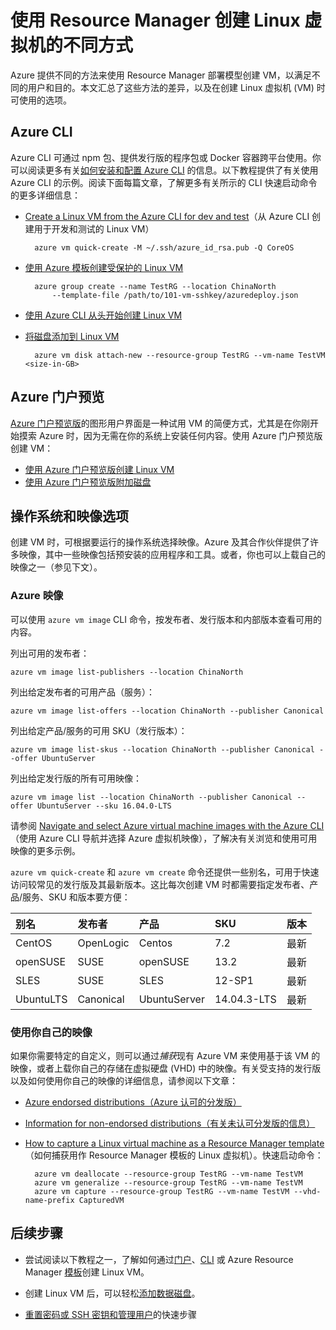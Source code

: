<properties
	pageTitle="创建 Linux VM 的不同方式 | Azure"
	description="列出在 Azure 上创建 Linux 虚拟机的不同方法，以及指向每种方法的工具和教程的链接。"
	services="virtual-machines-linux"
	documentationCenter=""
	authors="iainfoulds"
	manager="timlt"
	editor=""
	tags="azure-resource-manager"/>

<tags
	ms.service="virtual-machines-linux"
	ms.date="07/06/2016"
	wacn.date=""/>

# 使用 Resource Manager 创建 Linux 虚拟机的不同方式

Azure 提供不同的方法来使用 Resource Manager 部署模型创建 VM，以满足不同的用户和目的。本文汇总了这些方法的差异，以及在创建 Linux 虚拟机 (VM) 时可使用的选项。

## Azure CLI 

Azure CLI 可通过 npm 包、提供发行版的程序包或 Docker 容器跨平台使用。你可以阅读更多有关[如何安装和配置 Azure CLI](/documentation/articles/xplat-cli-install/) 的信息。以下教程提供了有关使用 Azure CLI 的示例。阅读下面每篇文章，了解更多有关所示的 CLI 快速启动命令的更多详细信息：

* [Create a Linux VM from the Azure CLI for dev and test](/documentation/articles/virtual-machines-linux-quick-create-cli/)（从 Azure CLI 创建用于开发和测试的 Linux VM）

		azure vm quick-create -M ~/.ssh/azure_id_rsa.pub -Q CoreOS

* [使用 Azure 模板创建受保护的 Linux VM](/documentation/articles/virtual-machines-linux-create-ssh-secured-vm-from-template/)

		azure group create --name TestRG --location ChinaNorth 
			--template-file /path/to/101-vm-sshkey/azuredeploy.json

* [使用 Azure CLI 从头开始创建 Linux VM](/documentation/articles/virtual-machines-linux-create-cli-complete/)

* [将磁盘添加到 Linux VM](/documentation/articles/virtual-machines-linux-add-disk/)

		azure vm disk attach-new --resource-group TestRG --vm-name TestVM <size-in-GB>

## Azure 门户预览

[Azure 门户预览版](https://portal.azure.cn)的图形用户界面是一种试用 VM 的简便方式，尤其是在你刚开始摸索 Azure 时，因为无需在你的系统上安装任何内容。使用 Azure 门户预览版创建 VM：

* [使用 Azure 门户预览版创建 Linux VM](/documentation/articles/virtual-machines-linux-quick-create-portal/)
* [使用 Azure 门户预览版附加磁盘](/documentation/articles/virtual-machines-linux-attach-disk-portal/)

## 操作系统和映像选项
创建 VM 时，可根据要运行的操作系统选择映像。Azure 及其合作伙伴提供了许多映像，其中一些映像包括预安装的应用程序和工具。或者，你也可以上载自己的映像之一（参见下文）。

### Azure 映像
可以使用 `azure vm image` CLI 命令，按发布者、发行版本和内部版本查看可用的内容。

列出可用的发布者：

	azure vm image list-publishers --location ChinaNorth

列出给定发布者的可用产品（服务）：

	azure vm image list-offers --location ChinaNorth --publisher Canonical

列出给定产品/服务的可用 SKU（发行版本）：

	azure vm image list-skus --location ChinaNorth --publisher Canonical --offer UbuntuServer

列出给定发行版的所有可用映像：

	azure vm image list --location ChinaNorth --publisher Canonical --offer UbuntuServer --sku 16.04.0-LTS

请参阅 [Navigate and select Azure virtual machine images with the Azure CLI](/documentation/articles/virtual-machines-linux-cli-ps-findimage/)（使用 Azure CLI 导航并选择 Azure 虚拟机映像），了解决有关浏览和使用可用映像的更多示例。

`azure vm quick-create` 和 `azure vm create` 命令还提供一些别名，可用于快速访问较常见的发行版及其最新版本。这比每次创建 VM 时都需要指定发布者、产品/服务、SKU 和版本要方便：

| 别名 | 发布者 | 产品 | SKU | 版本 |
|:----------|:----------|:-------------|:------------|:--------|
| CentOS | OpenLogic | Centos | 7\.2 | 最新 |
| openSUSE | SUSE | openSUSE | 13\.2 | 最新 |
| SLES | SUSE | SLES | 12-SP1 | 最新 |
| UbuntuLTS | Canonical | UbuntuServer | 14\.04.3-LTS | 最新 |

### 使用你自己的映像

如果你需要特定的自定义，则可以通过*捕获*现有 Azure VM 来使用基于该 VM 的映像，或者上载你自己的存储在虚拟硬盘 (VHD) 中的映像。有关受支持的发行版以及如何使用你自己的映像的详细信息，请参阅以下文章：

* [Azure endorsed distributions（Azure 认可的分发版）](/documentation/articles/virtual-machines-linux-endorsed-distros/)

* [Information for non-endorsed distributions（有关未认可分发版的信息）](/documentation/articles/virtual-machines-linux-create-upload-generic/)

* [How to capture a Linux virtual machine as a Resource Manager template](/documentation/articles/virtual-machines-linux-capture-image/)（如何捕获用作 Resource Manager 模板的 Linux 虚拟机）。快速启动命令：

		azure vm deallocate --resource-group TestRG --vm-name TestVM
		azure vm generalize --resource-group TestRG --vm-name TestVM
		azure vm capture --resource-group TestRG --vm-name TestVM --vhd-name-prefix CapturedVM

## 后续步骤

* 尝试阅读以下教程之一，了解如何通过[门户](/documentation/articles/virtual-machines-linux-quick-create-portal/)、[CLI](/documentation/articles/virtual-machines-linux-quick-create-cli/) 或 Azure Resource Manager [模板](/documentation/articles/virtual-machines-linux-cli-deploy-templates/)创建 Linux VM。

* 创建 Linux VM 后，可以轻松[添加数据磁盘](/documentation/articles/virtual-machines-linux-add-disk/)。

* [重置密码或 SSH 密钥和管理用户](/documentation/articles/virtual-machines-linux-using-vmaccess-extension/)的快速步骤

<!---HONumber=Mooncake_0808_2016-->